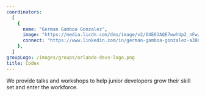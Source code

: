 ```yaml
---
coordinators:
  [
    {
      name: "German Gamboa Gonzalez",
      image: "https://media.licdn.com/dms/image/v2/D4E03AQE7wwhUp2_nFw/profile-displayphoto-shrink_200_200/profile-displayphoto-shrink_200_200/0/1730479630153?e=1743638400&v=beta&t=2y2-dFLotzoDGgc7pypTPKmnKHvVaInPld9WeGJLxAQ",
      connect: "https://www.linkedin.com/in/german-gamboa-gonzalez-a3863197/",
    },
  ]
groupLogo: /images/groups/orlando-devs-logo.png
title: Codex
---
```


We provide talks and workshops to help junior developers grow their skill set and enter the workforce.